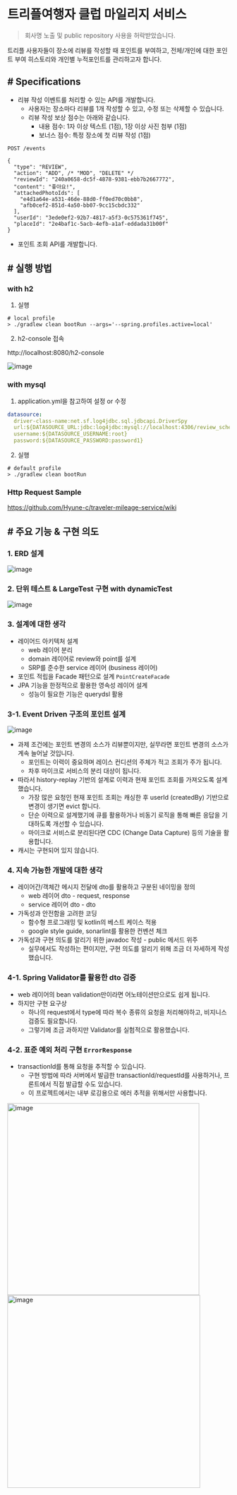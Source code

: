 # 트리플여행자 클럽 마일리지 서비스

> 회사명 노출 및 public repository 사용을 허락받았습니다.

트리플 사용자들이 장소에 리뷰를 작성할 때 포인트를 부여하고, 전체/개인에 대한 포인트 부여 히스토리와 개인별 누적포인트를 관리하고자 합니다.

## # Specifications

- 리뷰 작성 이벤트를 처리할 수 있는 API를 개발합니다.
    - 사용자는 장소마다 리뷰를 1개 작성할 수 있고, 수정 또는 삭제할 수 있습니다.
    - 리뷰 작성 보상 점수는 아래와 같습니다.
        - 내용 점수: 1자 이상 텍스트 (1점), 1장 이상 사진 첨부 (1점)
        - 보너스 점수: 특정 장소에 첫 리뷰 작성 (1점)

```http request
POST /events

{
  "type": "REVIEW",
  "action": "ADD", /* "MOD", "DELETE" */
  "reviewId": "240a0658-dc5f-4878-9381-ebb7b2667772",
  "content": "좋아요!",
  "attachedPhotoIds": [
    "e4d1a64e-a531-46de-88d0-ff0ed70c0bb8",
    "afb0cef2-851d-4a50-bb07-9cc15cbdc332"
  ],
  "userId": "3ede0ef2-92b7-4817-a5f3-0c575361f745",
  "placeId": "2e4baf1c-5acb-4efb-a1af-eddada31b00f"
}
```

- 포인트 조회 API를 개발합니다.

## # 실행 방법

### with h2

1. 실행

```shell
# local profile 
> ./gradlew clean bootRun --args='--spring.profiles.active=local'
```

2. h2-console 접속

http://localhost:8080/h2-console

![image](https://user-images.githubusercontent.com/55722186/177390797-4ac154f8-320f-4263-873c-895a43055bc8.png)

### with mysql

1. application.yml을 참고하여 설정 or 수정

```yaml
datasource:
  driver-class-name:net.sf.log4jdbc.sql.jdbcapi.DriverSpy
  url:${DATASOURCE_URL:jdbc:log4jdbc:mysql://localhost:4306/review_schema?useSSL=false&useUnicode=true&characterEncoding=UTF-8}
  username:${DATASOURCE_USERNAME:root}
  password:${DATASOURCE_PASSWORD:password1}
```

2. 실행

```shell
# default profile 
> ./gradlew clean bootRun 
```

### Http Request Sample

https://github.com/Hyune-c/traveler-mileage-service/wiki

## # 주요 기능 & 구현 의도

### 1. ERD 설계

![image](https://user-images.githubusercontent.com/55722186/177860478-8b468996-5cee-43a1-92fd-f60add66d744.png)

### 2. 단위 테스트 & LargeTest 구현 with dynamicTest

![image](https://user-images.githubusercontent.com/55722186/177392995-b533e1f6-9d51-4b03-9cb0-e3bb697074c5.png)

### 3. 설계에 대한 생각

- 레이어드 아키텍처 설계
    - web 레이어 분리
    - domain 레이어로 review와 point를 설계
    - SRP를 준수한 service 레이어 (business 레이어)
- 포인트 적립을 Facade 패턴으로 설계 `PointCreateFacade`
- JPA 기능을 한정적으로 활용한 영속성 레이어 설계
    - 성능이 필요한 기능은 querydsl 활용

### 3-1. Event Driven 구조의 포인트 설계

![image](https://user-images.githubusercontent.com/55722186/177184936-4fc6005d-f4d8-4f9b-b427-8b9ac481aec3.png)

- 과제 조건에는 포인트 변경의 소스가 리뷰뿐이지만, 실무라면 포인트 변경의 소스가 계속 늘어날 것입니다.
    - 포인트는 이력이 중요하며 레이스 컨디션의 주체가 적고 조회가 주가 됩니다.
    - 차후 마이크로 서비스의 분리 대상이 됩니다.
- 따라서 history-replay 기반의 설계로 이력과 현재 포인트 조회를 가져오도록 설계 했습니다.
    - 가장 많은 요청인 현재 포인트 조회는 캐싱한 후 userId (createdBy) 기반으로 변경이 생기면 evict 합니다.
    - 단순 이력으로 설계했기에 큐를 활용하거나 비동기 로직을 통해 빠른 응답을 기대하도록 개선할 수 있습니다.
    - 마이크로 서비스로 분리된다면 CDC (Change Data Capture) 등의 기술을 활용합니다.
- 캐시는 구현되어 있지 않습니다.

### 4. 지속 가능한 개발에 대한 생각

- 레이어간/객체간 메시지 전달에 dto를 활용하고 구분된 네이밍을 정의
    - web 레이어 dto - request, response
    - service 레이어 dto - dto
- 가독성과 안전함을 고려한 코딩
    - 함수형 프로그래밍 및 kotlin의 베스트 케이스 적용
    - google style guide, sonarlint를 활용한 컨벤션 체크
- 가독성과 구현 의도를 알리기 위한 javadoc 작성 - public 메서드 위주
    - 실무에서도 작성하는 편이지만, 구현 의도를 알리기 위해 조금 더 자세하게 작성했습니다.

### 4-1. Spring Validator를 활용한 dto 검증

- web 레이어의 bean validation만이라면 어노테이션만으로도 쉽게 됩니다.
- 하지만 구현 요구상
    - 하나의 request에서 type에 따라 복수 종류의 요청을 처리해야하고, 비지니스 검증도 필요합니다.
    - 그렇기에 조금 과하지만 Validator를 실험적으로 활용했습니다.

### 4-2. 표준 예외 처리 구현 `ErrorResponse`

- transactionId를 통해 요청을 추적할 수 있습니다.
    - 구현 방법에 따라 서버에서 발급한 transactionId/requestId를 사용하거나, 프론트에서 직접 발급할 수도 있습니다.
    - 이 프로젝트에서는 내부 로깅용으로 에러 추적을 위해서만 사용합니다.

<img width="435" alt="image" src="https://user-images.githubusercontent.com/55722186/177984342-b8abdd79-4678-40f4-a857-9c21618195db.png">
<img width="437" alt="image" src="https://user-images.githubusercontent.com/55722186/177984487-97c018b8-e38c-418b-976b-435618296391.png">

